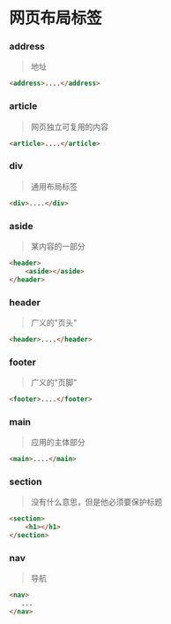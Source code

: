 # 网页布局标签
### address
> 地址

```html
<address>....</address>
```

### article
> 网页独立可复用的内容

```html
<article>....</article>
```

### div
> 通用布局标签

```html
<div>....</div>
```

### aside
> 某内容的一部分

```html
<header>
    <aside></aside>
</header>
```

### header
> 广义的"页头"

```html
<header>....</header>
```

### footer
> 广义的"页脚"

```html
<footer>....</footer>
```

### main
> 应用的主体部分

```html
<main>....</main>
```

### section
> 没有什么意思，但是他必须要保护标题

```html
<section>
    <h1></h1>
</section>
```

### nav
> 导航

```html
<nav>
   ...
</nav>
```

